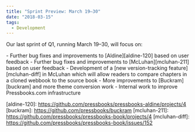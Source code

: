 ```yaml
---
title: "Sprint Preview: March 19–30"
date: "2018-03-15"
tags: 
  - Development
---
```


Our last sprint of Q1, running March 19–30, will focus on:

\- Further bug fixes and improvements to [Aldine][aldine-120] based on user feedback - Further bug fixes and improvements to [McLuhan][mcluhan-211] based on user feedback - Development of a [new version-tracking feature][mcluhan-diff] in McLuhan which will allow readers to compare chapters in a cloned webbook to the source book - More improvements to [Buckram][buckram] and more theme conversion work - Internal work to improve Pressbooks.com infrastructure

[aldine-120]: https://github.com/pressbooks/pressbooks-aldine/projects/4 [buckram]: https://github.com/pressbooks/buckram [mcluhan-211]: https://github.com/pressbooks/pressbooks-book/projects/4 [mcluhan-diff]: https://github.com/pressbooks/pressbooks-book/issues/152
